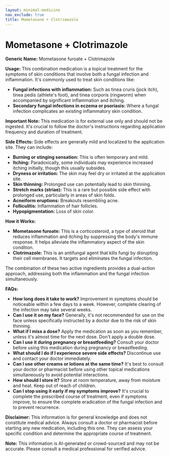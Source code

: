```yaml
---
layout: minimal-medicine
nav_exclude: true
title: Mometasone + Clotrimazole
---
```


# Mometasone + Clotrimazole

**Generic Name:** Mometasone furoate + Clotrimazole

**Usage:** This combination medication is a topical treatment for the symptoms of skin conditions that involve both a fungal infection and inflammation.  It's commonly used to treat skin conditions like:

* **Fungal infections with inflammation:** Such as tinea cruris (jock itch), tinea pedis (athlete's foot), and tinea corporis (ringworm) when accompanied by significant inflammation and itching.
* **Secondary fungal infections in eczema or psoriasis:**  Where a fungal infection complicates an existing inflammatory skin condition.

**Important Note:** This medication is for external use only and should not be ingested.  It's crucial to follow the doctor's instructions regarding application frequency and duration of treatment.


**Side Effects:**  Side effects are generally mild and localized to the application site.  They can include:

* **Burning or stinging sensation:** This is often temporary and mild.
* **Itching:**  Paradoxically, some individuals may experience increased itching initially, though this usually subsides.
* **Dryness or irritation:** The skin may feel dry or irritated at the application site.
* **Skin thinning:**  Prolonged use can potentially lead to skin thinning.
* **Stretch marks (striae):** This is a rare but possible side effect with prolonged use, particularly in areas of skin folds.
* **Acneiform eruptions:**  Breakouts resembling acne.
* **Folliculitis:** Inflammation of hair follicles.
* **Hypopigmentation:** Loss of skin color.


**How it Works:**

* **Mometasone furoate:** This is a corticosteroid, a type of steroid that reduces inflammation and itching by suppressing the body's immune response. It helps alleviate the inflammatory aspect of the skin condition.
* **Clotrimazole:** This is an antifungal agent that kills fungi by disrupting their cell membranes. It targets and eliminates the fungal infection.

The combination of these two active ingredients provides a dual-action approach, addressing both the inflammation and the fungal infection simultaneously.


**FAQs:**

* **How long does it take to work?**  Improvement in symptoms should be noticeable within a few days to a week. However, complete clearing of the infection may take several weeks.
* **Can I use it on my face?**  Generally, it's not recommended for use on the face unless specifically instructed by a doctor due to the risk of skin thinning.
* **What if I miss a dose?** Apply the medication as soon as you remember, unless it's almost time for the next dose. Don't apply a double dose.
* **Can I use it during pregnancy or breastfeeding?**  Consult your doctor before using this medication during pregnancy or breastfeeding.
* **What should I do if I experience severe side effects?** Discontinue use and contact your doctor immediately.
* **Can I use other creams or lotions at the same time?**  It's best to consult your doctor or pharmacist before using other topical medications simultaneously to avoid potential interactions.
* **How should I store it?** Store at room temperature, away from moisture and heat.  Keep out of reach of children.
* **Can I stop using it early if my symptoms improve?**  It's crucial to complete the prescribed course of treatment, even if symptoms improve, to ensure the complete eradication of the fungal infection and to prevent recurrence.


**Disclaimer:** This information is for general knowledge and does not constitute medical advice.  Always consult a doctor or pharmacist before starting any new medication, including this one. They can assess your specific condition and determine the appropriate course of treatment.


**Note:** This information is AI-generated or crowd-sourced and may not be accurate. Please consult a medical professional for verified advice.